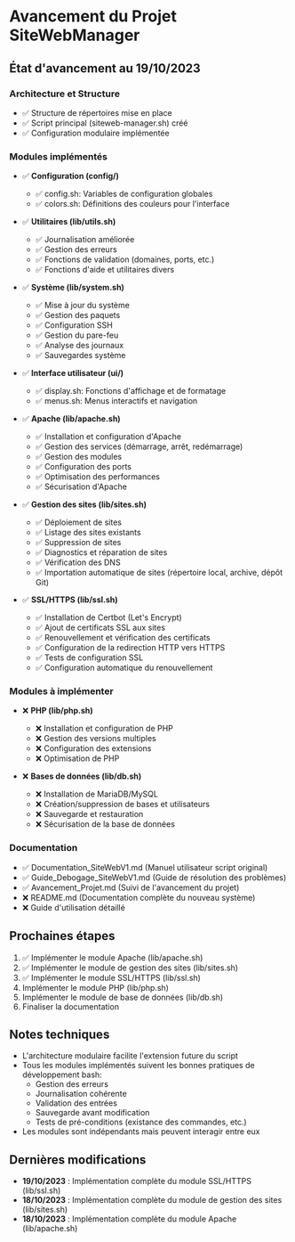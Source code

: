 # Avancement du Projet SiteWebManager

## État d'avancement au 19/10/2023

### Architecture et Structure
- ✅ Structure de répertoires mise en place
- ✅ Script principal (siteweb-manager.sh) créé
- ✅ Configuration modulaire implémentée

### Modules implémentés
- ✅ **Configuration (config/)**
  - ✅ config.sh: Variables de configuration globales
  - ✅ colors.sh: Définitions des couleurs pour l'interface

- ✅ **Utilitaires (lib/utils.sh)**
  - ✅ Journalisation améliorée
  - ✅ Gestion des erreurs
  - ✅ Fonctions de validation (domaines, ports, etc.)
  - ✅ Fonctions d'aide et utilitaires divers

- ✅ **Système (lib/system.sh)**
  - ✅ Mise à jour du système
  - ✅ Gestion des paquets
  - ✅ Configuration SSH
  - ✅ Gestion du pare-feu
  - ✅ Analyse des journaux
  - ✅ Sauvegardes système

- ✅ **Interface utilisateur (ui/)**
  - ✅ display.sh: Fonctions d'affichage et de formatage
  - ✅ menus.sh: Menus interactifs et navigation

- ✅ **Apache (lib/apache.sh)**
  - ✅ Installation et configuration d'Apache
  - ✅ Gestion des services (démarrage, arrêt, redémarrage)
  - ✅ Gestion des modules
  - ✅ Configuration des ports
  - ✅ Optimisation des performances
  - ✅ Sécurisation d'Apache

- ✅ **Gestion des sites (lib/sites.sh)**
  - ✅ Déploiement de sites
  - ✅ Listage des sites existants
  - ✅ Suppression de sites
  - ✅ Diagnostics et réparation de sites
  - ✅ Vérification des DNS
  - ✅ Importation automatique de sites (répertoire local, archive, dépôt Git)

- ✅ **SSL/HTTPS (lib/ssl.sh)**
  - ✅ Installation de Certbot (Let's Encrypt)
  - ✅ Ajout de certificats SSL aux sites
  - ✅ Renouvellement et vérification des certificats
  - ✅ Configuration de la redirection HTTP vers HTTPS
  - ✅ Tests de configuration SSL
  - ✅ Configuration automatique du renouvellement

### Modules à implémenter
- ❌ **PHP (lib/php.sh)**
  - ❌ Installation et configuration de PHP
  - ❌ Gestion des versions multiples
  - ❌ Configuration des extensions
  - ❌ Optimisation de PHP

- ❌ **Bases de données (lib/db.sh)**
  - ❌ Installation de MariaDB/MySQL
  - ❌ Création/suppression de bases et utilisateurs
  - ❌ Sauvegarde et restauration
  - ❌ Sécurisation de la base de données

### Documentation
- ✅ Documentation_SiteWebV1.md (Manuel utilisateur script original)
- ✅ Guide_Debogage_SiteWebV1.md (Guide de résolution des problèmes)
- ✅ Avancement_Projet.md (Suivi de l'avancement du projet)
- ❌ README.md (Documentation complète du nouveau système)
- ❌ Guide d'utilisation détaillé

## Prochaines étapes
1. ✅ Implémenter le module Apache (lib/apache.sh)
2. ✅ Implémenter le module de gestion des sites (lib/sites.sh)
3. ✅ Implémenter le module SSL/HTTPS (lib/ssl.sh)
4. Implémenter le module PHP (lib/php.sh)
5. Implémenter le module de base de données (lib/db.sh)
6. Finaliser la documentation

## Notes techniques
- L'architecture modulaire facilite l'extension future du script
- Tous les modules implémentés suivent les bonnes pratiques de développement bash:
  - Gestion des erreurs
  - Journalisation cohérente
  - Validation des entrées
  - Sauvegarde avant modification
  - Tests de pré-conditions (existance des commandes, etc.)
- Les modules sont indépendants mais peuvent interagir entre eux

## Dernières modifications
- **19/10/2023** : Implémentation complète du module SSL/HTTPS (lib/ssl.sh)
- **18/10/2023** : Implémentation complète du module de gestion des sites (lib/sites.sh)
- **18/10/2023** : Implémentation complète du module Apache (lib/apache.sh) 